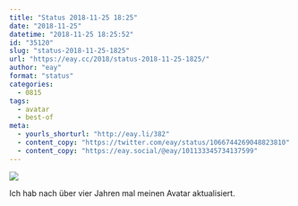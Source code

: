 ```yaml
---
title: "Status 2018-11-25 18:25"
date: "2018-11-25"
datetime: "2018-11-25 18:25:52"
id: "35120"
slug: "status-2018-11-25-1825"
url: "https://eay.cc/2018/status-2018-11-25-1825/"
author: "eay"
format: "status"
categories:
  - 0815
tags:
  - avatar
  - best-of
meta:
  - yourls_shorturl: "http://eay.li/382"
  - content_copy: "https://twitter.com/eay/status/1066744269048823810"
  - content_copy: "https://eay.social/@eay/101133345734137599"
---
```


![](https://eay.cc/uploads/2018/avatar.gif)

Ich hab nach über vier Jahren mal meinen Avatar aktualisiert.
